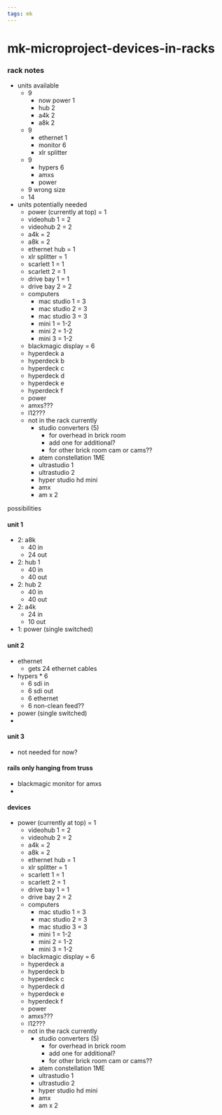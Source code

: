 ```yaml
---
tags: mk
---
```


# mk-microproject-devices-in-racks


### rack notes

- units available
    - 9
        - now power 1
        - hub 2
        - a4k 2
        - a8k 2
    - 9
        - ethernet 1
        - monitor 6
        - xlr splitter
    - 9
        - hypers 6
        - amxs
        - power
    - 9 wrong size
    - 14
- units potentially needed
    - power (currently at top) = 1
    - videohub 1 = 2
    - videohub 2 = 2
    - a4k = 2
    - a8k = 2
    - ethernet hub = 1
    - xlr splitter = 1
    - scarlett 1 = 1
    - scarlett 2 = 1
    - drive bay 1 = 1
    - drive bay 2 = 2
    - computers
        - mac studio 1 = 3
        - mac studio 2 = 3
        - mac studio 3 = 3
        - mini 1 = 1-2
        - mini 2 = 1-2
        - mini 3 = 1-2
    - blackmagic display = 6
    - hyperdeck a
    - hyperdeck b
    - hyperdeck c
    - hyperdeck d
    - hyperdeck e
    - hyperdeck f
    - power
    - amxs???
    - l12???
    - not in the rack currently
        - studio converters (5)
            - for overhead in brick room
            - add one for additional?
            - for other brick room cam or cams??
        - atem constellation 1ME
        - ultrastudio 1
        - ultrastudio 2
        - hyper studio hd mini
        - amx
        - am x 2


possibilities

#### unit 1

- 2: a8k
    - 40 in
    - 24 out
- 2: hub 1
    - 40 in
    - 40 out
- 2: hub 2
    - 40 in
    - 40 out
- 2: a4k
    - 24 in
    - 10 out
- 1: power (single switched)

#### unit 2

- ethernet
    - gets 24 ethernet cables
- hypers * 6
    - 6 sdi in
    - 6 sdi out
    - 6 ethernet
    - 6 non-clean feed??
- power (single switched)
- 

#### unit 3

- not needed for now?

#### rails only hanging from truss

- blackmagic monitor for amxs
- 

#### devices
  - power (currently at top) = 1
    - videohub 1 = 2
    - videohub 2 = 2
    - a4k = 2
    - a8k = 2
    - ethernet hub = 1
    - xlr splitter = 1
    - scarlett 1 = 1
    - scarlett 2 = 1
    - drive bay 1 = 1
    - drive bay 2 = 2
    - computers
        - mac studio 1 = 3
        - mac studio 2 = 3
        - mac studio 3 = 3
        - mini 1 = 1-2
        - mini 2 = 1-2
        - mini 3 = 1-2
    - blackmagic display = 6
    - hyperdeck a
    - hyperdeck b
    - hyperdeck c
    - hyperdeck d
    - hyperdeck e
    - hyperdeck f
    - power
    - amxs???
    - l12???
    - not in the rack currently
        - studio converters (5)
            - for overhead in brick room
            - add one for additional?
            - for other brick room cam or cams??
        - atem constellation 1ME
        - ultrastudio 1
        - ultrastudio 2
        - hyper studio hd mini
        - amx
        - am x 2